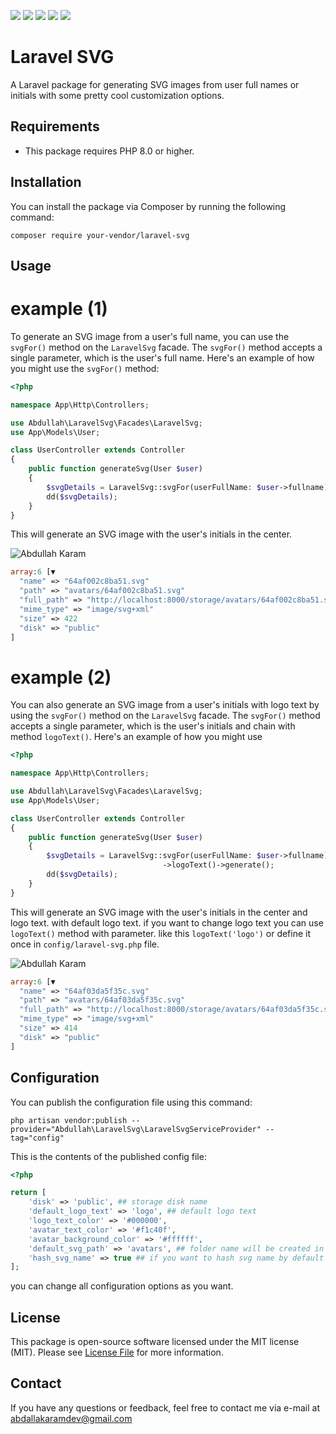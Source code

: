 ![](https://img.shields.io/github/issues/AbdullahKaram-Dev/laravelSvg)
![](https://img.shields.io/github/stars/AbdullahKaram-Dev/laravelSvg)
![](https://img.shields.io/github/forks/AbdullahKaram-Dev/laravelSvg)
![](https://img.shields.io/github/license/AbdullahKaram-Dev/laravelSvg)
![](https://img.shields.io/twitter/url?url=https%3A%2F%2Fgithub.com%2FAbdullahKaram-Dev%2FlaravelSvg)

# Laravel SVG

A Laravel package for generating SVG images from user full names or initials with some pretty cool customization
options.

## Requirements

* This package requires PHP 8.0 or higher.

## Installation

You can install the package via Composer by running the following command:

```
composer require your-vendor/laravel-svg
```

## Usage

# example (1)

To generate an SVG image from a user's full name, you can use the `svgFor()` method on the `LaravelSvg` facade.
The `svgFor()` method accepts a single parameter, which is the user's full name. Here's an example of how you might use
the `svgFor()` method:

```php
<?php

namespace App\Http\Controllers;

use Abdullah\LaravelSvg\Facades\LaravelSvg;
use App\Models\User;

class UserController extends Controller
{
    public function generateSvg(User $user)
    {
        $svgDetails = LaravelSvg::svgFor(userFullName: $user->fullname)->generate(); 
        dd($svgDetails);
    }
}

```

This will generate an SVG image with the user's initials in the center.

![Abdullah Karam](https://i.ibb.co/Jvj2YZs/3a18c24e-894a-4dcf-9938-801fe9598529.jpg)

```php
array:6 [▼
  "name" => "64af002c8ba51.svg"
  "path" => "avatars/64af002c8ba51.svg"
  "full_path" => "http://localhost:8000/storage/avatars/64af002c8ba51.svg"
  "mime_type" => "image/svg+xml"
  "size" => 422
  "disk" => "public"
]
```


# example (2)

You can also generate an SVG image from a user's initials with logo text by using the `svgFor()` method on the
`LaravelSvg` facade. The `svgFor()` method accepts a single parameter, which is the user's initials and chain with method `logoText()`. Here's an example of how you might use

```php
<?php

namespace App\Http\Controllers;

use Abdullah\LaravelSvg\Facades\LaravelSvg;
use App\Models\User;

class UserController extends Controller
{
    public function generateSvg(User $user)
    {
        $svgDetails = LaravelSvg::svgFor(userFullName: $user->fullname)
                                  ->logoText()->generate(); 
        dd($svgDetails);
    }
}

```

This will generate an SVG image with the user's initials in the center and logo text.
with default logo text. if you want to change logo text you can use `logoText()` method with parameter.
like this `logoText('logo')` or define it once in `config/laravel-svg.php` file.

![Abdullah Karam](https://i.ibb.co/3mr8Pd9/ee1590e3-eb5e-40de-ad0e-9657e68cb251.jpg)

```php
array:6 [▼ 
  "name" => "64af03da5f35c.svg"
  "path" => "avatars/64af03da5f35c.svg"
  "full_path" => "http://localhost:8000/storage/avatars/64af03da5f35c.svg"
  "mime_type" => "image/svg+xml"
  "size" => 414
  "disk" => "public"
]
```

## Configuration

You can publish the configuration file using this command:

```
php artisan vendor:publish --provider="Abdullah\LaravelSvg\LaravelSvgServiceProvider" --tag="config"
```

This is the contents of the published config file:

```php
<?php

return [
    'disk' => 'public', ## storage disk name
    'default_logo_text' => 'logo', ## default logo text
    'logo_text_color' => '#000000',
    'avatar_text_color' => '#f1c40f',
    'avatar_background_color' => '#ffffff',
    'default_svg_path' => 'avatars', ## folder name will be created in storage/app/public
    'hash_svg_name' => true ## if you want to hash svg name by default true
];
```

you can change all configuration options as you want.

## License

This package is open-source software licensed under the MIT license (MIT). Please see [License File](LICENSE.md) for
more information.

## Contact

If you have any questions or feedback, feel free to contact me via e-mail at <abdallakaramdev@gmail.com>